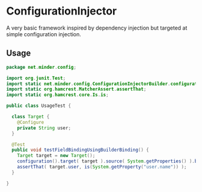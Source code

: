 ConfigurationInjector
=====================
A very basic framework inspired by dependency injection but targeted at simple configuration injection.  

Usage
-----
```java
package net.minder.config;

import org.junit.Test;
import static net.minder.config.ConfigurationInjectorBuilder.configuration;
import static org.hamcrest.MatcherAssert.assertThat;
import static org.hamcrest.core.Is.is;

public class UsageTest {

  class Target {
    @Configure
    private String user;
  }

  @Test
  public void testFieldBindingUsingBuilderBinding() {
    Target target = new Target();
    configuration().target( target ).source( System.getProperties() ).bind( "user", "user.name" ).inject();
    assertThat( target.user, is(System.getProperty("user.name")) );
  }

}
```